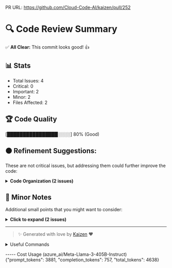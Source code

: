 PR URL: https://github.com/Cloud-Code-AI/kaizen/pull/252

# 🔍 Code Review Summary

✅ **All Clear:** This commit looks good! 👍

## 📊 Stats
- Total Issues: 4
- Critical: 0
- Important: 2
- Minor: 2
- Files Affected: 2
## 🏆 Code Quality
[████████████████░░░░] 80% (Good)

## 🟠 Refinement Suggestions:
These are not critical issues, but addressing them could further improve the code:

<details>
<summary><strong>Code Organization (2 issues)</strong></summary>

### 1. The `WorkSummaryGenerator` class has multiple responsibilities, including generating work summaries, Twitter posts, and LinkedIn posts. Consider breaking this down into separate classes or functions for better organization and maintainability.
📁 **File:** `kaizen/reviewer/work_summarizer.py:0`
⚖️ **Severity:** 6/10
🔍 **Description:** Separation of Concerns (SoC) principle
💡 **Solution:** Refactor the `WorkSummaryGenerator` class into separate classes or functions for each responsibility.

### 2. The `generate_twitter_post` and `generate_linkedin_post` methods do not handle potential errors that may occur during the generation process. Consider adding try-except blocks to handle and log any exceptions.
📁 **File:** `kaizen/reviewer/work_summarizer.py:58`
⚖️ **Severity:** 7/10
🔍 **Description:** Error handling and logging
💡 **Solution:** Add try-except blocks to handle and log any exceptions during the generation process.

</details>

## 📝 Minor Notes
Additional small points that you might want to consider:

<details>
<summary><strong>Click to expand (2 issues)</strong></summary>

<details>
<summary><strong>Code Style (2 issues)</strong></summary>

### 1. The `kaizen/llms/prompts/code_review_prompts.py` file has inconsistent indentation. Consider using a consistent number of spaces for indentation throughout the file.
📁 **File:** `kaizen/llms/prompts/code_review_prompts.py:0`
⚖️ **Severity:** 4/10
🔍 **Description:** Code style and readability
💡 **Solution:** Use a consistent number of spaces for indentation throughout the file.

### 2. The `generate_twitter_post` and `generate_linkedin_post` methods have similar code structures. Consider extracting a common method to avoid code duplication.
📁 **File:** `kaizen/reviewer/work_summarizer.py:58`
⚖️ **Severity:** 5/10
🔍 **Description:** Don't Repeat Yourself (DRY) principle
💡 **Solution:** Extract a common method to avoid code duplication.

</details>

</details>

---

> ✨ Generated with love by [Kaizen](https://cloudcode.ai) ❤️

<details>
<summary>Useful Commands</summary>

- **Feedback:** Reply with `!feedback [your message]`
- **Ask PR:** Reply with `!ask-pr [your question]`
- **Review:** Reply with `!review`
- **Explain:** Reply with `!explain [issue number]` for more details on a specific issue
- **Ignore:** Reply with `!ignore [issue number]` to mark an issue as false positive
- **Update Tests:** Reply with `!unittest` to create a PR with test changes
</details>


----- Cost Usage (azure_ai/Meta-Llama-3-405B-Instruct)
{"prompt_tokens": 3881, "completion_tokens": 757, "total_tokens": 4638}